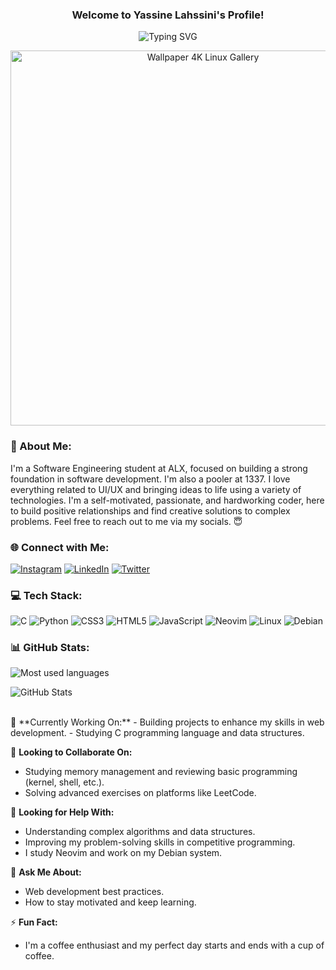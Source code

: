 <h3 align="center">
  Welcome to Yassine Lahssini's Profile!
</h3>

<p align="center">
  <img src="https://readme-typing-svg.herokuapp.com?font=Fira+Code&pause=1000&color=DA5D0EE4&width=435&lines=Welcome+to+my+GitHub+Profile!;I+am+a+Software+Engineering+Student;Always+learning+and+exploring+new+technologies" alt="Typing SVG" />
</p> 

<div align="center">
  <img src="https://github.com/user-attachments/assets/b912c499-8c1d-49a8-9797-7247d76d6c47" alt="Wallpaper 4K Linux Gallery" width="600"/>
</div>

### 💫 About Me:
I'm a Software Engineering student at ALX, focused on building a strong foundation in software development. I'm also a pooler at 1337. I love everything related to UI/UX and bringing ideas to life using a variety of technologies. I'm a self-motivated, passionate, and hardworking coder, here to build positive relationships and find creative solutions to complex problems. Feel free to reach out to me via my socials. 😇

### 🌐 Connect with Me:
[![Instagram](https://img.shields.io/badge/Instagram-%23E4405F.svg?logo=Instagram&logoColor=white)](https://www.instagram.com/slawi_hs/) 
[![LinkedIn](https://img.shields.io/badge/LinkedIn-%230077B5.svg?logo=linkedin&logoColor=white)](https://www.linkedin.com/in/yassin-lahssini-11567627b/) 
[![Twitter](https://img.shields.io/badge/Twitter-%231DA1F2.svg?logo=Twitter&logoColor=white)](https://x.com/YassinLahssini)

### 💻 Tech Stack:
![C](https://img.shields.io/badge/-C-A8B9CC?style=flat-square&logo=c&logoColor=white)
![Python](https://img.shields.io/badge/-Python-3776AB?style=flat-square&logo=python&logoColor=white)
![CSS3](https://img.shields.io/badge/-CSS3-1572B6?style=flat-square&logo=css3&logoColor=white)
![HTML5](https://img.shields.io/badge/-HTML5-E34F26?style=flat-square&logo=html5&logoColor=white)
![JavaScript](https://img.shields.io/badge/-JavaScript-323330?style=flat-square&logo=javascript&logoColor=F7DF1E)
![Neovim](https://img.shields.io/badge/-Neovim-57A143?style=flat-square&logo=neovim&logoColor=white)
![Linux](https://img.shields.io/badge/-Linux-FCC624?style=flat-square&logo=linux&logoColor=black)
![Debian](https://img.shields.io/badge/-Debian-A81D33?style=flat-square&logo=debian&logoColor=white)

### 📊 GitHub Stats:
<p align="left">
  <img src="https://github-readme-stats.vercel.app/api/top-langs?username=yassinsl&show_icons=true&locale=en&layout=compact&theme=radical" alt="Most used languages" />
</p>
<p align="left">
  <img src="https://github-readme-stats.vercel.app/api?username=yassinsl&show_icons=true&theme=radical" alt="GitHub Stats" />
</p>
<br>
🔭 **Currently Working On:**
- Building projects to enhance my skills in web development.
- Studying C programming language and data structures.

👯 **Looking to Collaborate On:**
- Studying memory management and reviewing basic programming (kernel, shell, etc.).
- Solving advanced exercises on platforms like LeetCode.

🤔 **Looking for Help With:**
- Understanding complex algorithms and data structures.
- Improving my problem-solving skills in competitive programming.
- I study Neovim and work on my Debian system.

💬 **Ask Me About:**
- Web development best practices.
- How to stay motivated and keep learning.

⚡ **Fun Fact:**
- I'm a coffee enthusiast and my perfect day starts and ends with a cup of coffee.


